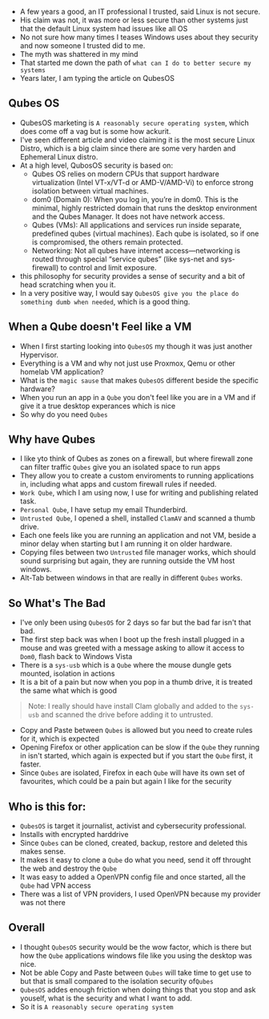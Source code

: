 - A few years a good, an IT professional I trusted, said Linux is not secure.
- His claim was not, it was more or less secure than other systems just that the default Linux system had issues like all OS
- No not sure how many times I teases Windows uses about they security and now someone I trusted did to me.
- The myth was shattered in my mind
- That started me down the path of `what can I do to better secure my systems`
- Years later, I am typing the article on QubesOS

## Qubes OS
- QubesOS marketing is `A reasonably secure operating system`, which does come off a vag but is some how ackurit.
- I've seen different article and video claiming it is the most secure Linux Distro, which is a big claim since there are some very harden and Ephemeral Linux distro.
- At a high level, QubosOS security is based on:
  - Qubes OS relies on modern CPUs that support hardware virtualization (Intel VT-x/VT-d or AMD-V/AMD-Vi) to enforce strong isolation between virtual machines.
  - dom0 (Domain 0): When you log in, you’re in dom0. This is the minimal, highly restricted domain that runs the desktop environment and the Qubes Manager. It does not have network access.
  - Qubes (VMs): All applications and services run inside separate, predefined qubes (virtual machines). Each qube is isolated, so if one is compromised, the others remain protected.
  - Networking: Not all qubes have internet access—networking is routed through special “service qubes” (like sys-net and sys-firewall) to control and limit exposure.
- this philosophy for security provides a sense of security and a bit of head scratching when you it.
- In a very positive way, I would say `QubesOS give you the place do something dumb when needed`, which is a good thing.

## When a Qube doesn't Feel like a VM
- When I first starting looking into `QubesOS` my though it was just another Hypervisor.
- Everything is a VM and why not just use Proxmox, Qemu or other homelab VM application?
- What is the `magic sause` that makes `QubesOS` different beside the specific hardware?
- When you run an app in a `Qube` you don't feel like you are in a VM and if give it a true desktop experances which is nice
- So why do you need `Qubes`

## Why have Qubes
- I like yto think of Qubes as zones on a firewall, but where firewall zone can filter traffic `Qubes` give you an isolated space to run apps
- They allow you to create a custom enviroments to running applications in, including what apps and custom firewall rules if needed.
- `Work Qube`, which I am using now, I use for writing and publishing related task.
- `Personal Qube`, I have setup my email Thunderbird.
- `Untrusted Qube`, I opened a shell, installed `ClamAV` and scanned a thumb drive.
- Each one feels like you are running an application and not VM, beside a minor delay when starting but I am running it on older hardware.
- Copying files between two `Untrusted` file manager works, which should sound surprising but again, they are running outside the VM host windows.
- Alt-Tab between windows in that are really in different `Qubes` works.

## So What's The Bad
- I've only been using `QubesOS` for 2 days so far but the bad far isn't that bad.
- The first step back was when I boot up the fresh install plugged in a mouse and was greeted with a message asking to allow it access to `Dom0`, flash back to Windows Vista
- There is a `sys-usb` which is a `Qube` where the  mouse dungle gets mounted, isolation in actions
- It is a bit of a pain but now when you pop in a thumb drive, it is treated the same what which is good
> Note: I really should have install Clam globally and added to the `sys-usb` and scanned the drive before adding it to untrusted.
- Copy and Paste between `Qubes` is allowed but you need to create rules for it, which is expected
- Opening Firefox or other application can be slow if the `Qube` they running in isn't started, which again is expected but if you start the `Qube` first, it faster.
- Since `Qubes` are isolated, Firefox in each `Qube` will have its own set of favourites, which could be a pain but again I like for the security

## Who is this for:
- `QubesOS` is target it journalist, activist and cybersecurity professional.
- Installs with encrypted harddrive
- Since `Qubes` can be cloned, created, backup, restore and deleted this makes sense.
- It makes it easy to clone a `Qube` do what you need, send it off throught the web and destroy the `Qube`
- It was easy to added a OpenVPN config file and once started, all the `Qube` had VPN access
- There was a list of VPN providers, I used OpenVPN because my provider was not there

## Overall
- I thought `QubesOS` security would be the wow factor, which is there but how the `Qube` applications windows file like you using the desktop was nice.
- Not be able Copy and Paste between `Qubes` will take time to get use to but that is small compared to the isolation security of`Qubes`
- `QubesOS` addes enough friction when doing things that you stop and ask youself, what is the security and what I want to add.
- So it is `A reasonably secure operating system`



